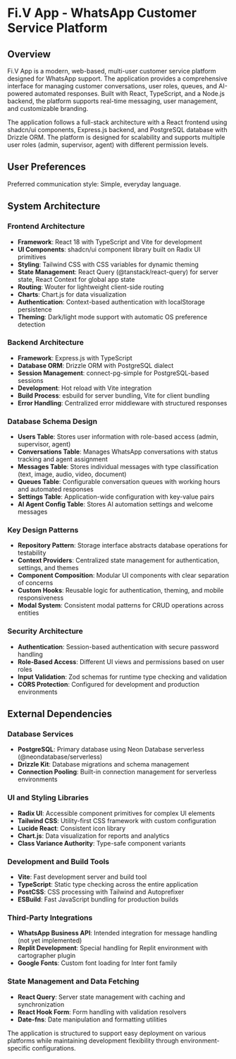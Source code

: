 # Fi.V App - WhatsApp Customer Service Platform

## Overview

Fi.V App is a modern, web-based, multi-user customer service platform designed for WhatsApp support. The application provides a comprehensive interface for managing customer conversations, user roles, queues, and AI-powered automated responses. Built with React, TypeScript, and a Node.js backend, the platform supports real-time messaging, user management, and customizable branding.

The application follows a full-stack architecture with a React frontend using shadcn/ui components, Express.js backend, and PostgreSQL database with Drizzle ORM. The platform is designed for scalability and supports multiple user roles (admin, supervisor, agent) with different permission levels.

## User Preferences

Preferred communication style: Simple, everyday language.

## System Architecture

### Frontend Architecture
- **Framework**: React 18 with TypeScript and Vite for development
- **UI Components**: shadcn/ui component library built on Radix UI primitives
- **Styling**: Tailwind CSS with CSS variables for dynamic theming
- **State Management**: React Query (@tanstack/react-query) for server state, React Context for global app state
- **Routing**: Wouter for lightweight client-side routing
- **Charts**: Chart.js for data visualization
- **Authentication**: Context-based authentication with localStorage persistence
- **Theming**: Dark/light mode support with automatic OS preference detection

### Backend Architecture
- **Framework**: Express.js with TypeScript
- **Database ORM**: Drizzle ORM with PostgreSQL dialect
- **Session Management**: connect-pg-simple for PostgreSQL-based sessions
- **Development**: Hot reload with Vite integration
- **Build Process**: esbuild for server bundling, Vite for client bundling
- **Error Handling**: Centralized error middleware with structured responses

### Database Schema Design
- **Users Table**: Stores user information with role-based access (admin, supervisor, agent)
- **Conversations Table**: Manages WhatsApp conversations with status tracking and agent assignment
- **Messages Table**: Stores individual messages with type classification (text, image, audio, video, document)
- **Queues Table**: Configurable conversation queues with working hours and automated responses
- **Settings Table**: Application-wide configuration with key-value pairs
- **AI Agent Config Table**: Stores AI automation settings and welcome messages

### Key Design Patterns
- **Repository Pattern**: Storage interface abstracts database operations for testability
- **Context Providers**: Centralized state management for authentication, settings, and themes
- **Component Composition**: Modular UI components with clear separation of concerns
- **Custom Hooks**: Reusable logic for authentication, theming, and mobile responsiveness
- **Modal System**: Consistent modal patterns for CRUD operations across entities

### Security Architecture
- **Authentication**: Session-based authentication with secure password handling
- **Role-Based Access**: Different UI views and permissions based on user roles
- **Input Validation**: Zod schemas for runtime type checking and validation
- **CORS Protection**: Configured for development and production environments

## External Dependencies

### Database Services
- **PostgreSQL**: Primary database using Neon Database serverless (@neondatabase/serverless)
- **Drizzle Kit**: Database migrations and schema management
- **Connection Pooling**: Built-in connection management for serverless environments

### UI and Styling Libraries
- **Radix UI**: Accessible component primitives for complex UI elements
- **Tailwind CSS**: Utility-first CSS framework with custom configuration
- **Lucide React**: Consistent icon library
- **Chart.js**: Data visualization for reports and analytics
- **Class Variance Authority**: Type-safe component variants

### Development and Build Tools
- **Vite**: Fast development server and build tool
- **TypeScript**: Static type checking across the entire application
- **PostCSS**: CSS processing with Tailwind and Autoprefixer
- **ESBuild**: Fast JavaScript bundling for production builds

### Third-Party Integrations
- **WhatsApp Business API**: Intended integration for message handling (not yet implemented)
- **Replit Development**: Special handling for Replit environment with cartographer plugin
- **Google Fonts**: Custom font loading for Inter font family

### State Management and Data Fetching
- **React Query**: Server state management with caching and synchronization
- **React Hook Form**: Form handling with validation resolvers
- **Date-fns**: Date manipulation and formatting utilities

The application is structured to support easy deployment on various platforms while maintaining development flexibility through environment-specific configurations.
